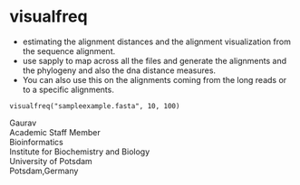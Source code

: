# visualfreq

- estimating the alignment distances and the alignment visualization from the sequence alignment. 
- use sapply to map across all the files and generate the alignments and the phylogeny and also the dna distance measures.
- You can also use this on the alignments coming from the long reads or to a specific alignments. 

```
visualfreq("sampleexample.fasta", 10, 100)
```

Gaurav \
Academic Staff Member \
Bioinformatics \
Institute for Biochemistry and Biology \
University of Potsdam \
Potsdam,Germany
